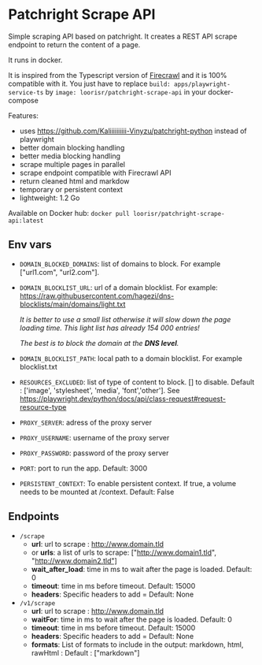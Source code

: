 # Patchright Scrape API

Simple scraping API based on patchright.
It creates a REST API scrape endpoint to return the content of a page.

It runs in docker.

It is inspired from the Typescript version of [Firecrawl](https://github.com/mendableai/firecrawl/tree/main/apps/playwright-service-ts) and it is 100% compatible with it. You just have to replace `build: apps/playwright-service-ts` by `image: loorisr/patchright-scrape-api` in your docker-compose

Features:
* uses https://github.com/Kaliiiiiiiiii-Vinyzu/patchright-python instead of playwright
* better domain blocking handling
* better media blocking handling
* scrape multiple pages in parallel
* scrape endpoint compatible with Firecrawl API
* return cleaned html and markdow
* temporary or persistent context
* lightweight: 1.2 Go

Available on Docker hub: `docker pull loorisr/patchright-scrape-api:latest`

## Env vars
* `DOMAIN_BLOCKED_DOMAINS`: list of domains to block. For example ["url1.com", "url2.com"].
* `DOMAIN_BLOCKLIST_URL`: url of a domain blocklist. For example: https://raw.githubusercontent.com/hagezi/dns-blocklists/main/domains/light.txt
  
  *It is better to use a small list otherwise it will slow down the page loading time. This light list has already 154 000 entries!*
  
  *The best is to block the domain at the **DNS level**.*
  
* `DOMAIN_BLOCKLIST_PATH`: local path to a domain blocklist. For example blocklist.txt
* `RESOURCES_EXCLUDED`: list of type of content to block. [] to disable. Default : ['image', 'stylesheet', 'media', 'font','other']. See https://playwright.dev/python/docs/api/class-request#request-resource-type

* `PROXY_SERVER`: adress of the proxy server
* `PROXY_USERNAME`: username of the proxy server
* `PROXY_PASSWORD`: password of the proxy server

* `PORT`: port to run the app. Default: 3000

* `PERSISTENT_CONTEXT`: To enable persistent context. If true, a volume needs to be mounted at /context. Default: False

## Endpoints
* `/scrape`
  - **url**: url to scrape : http://www.domain.tld
  - or **urls**: a list of urls to scrape: ["http://www.domain1.tld", "http://www.domain2.tld"]
  - **wait_after_load**: time in ms to wait after the page is loaded. Default: 0
  - **timeout**: time in ms before timeout. Default: 15000
  - **headers**: Specific headers to add = Default: None
* `/v1/scrape`
  - **url**: url to scrape : http://www.domain.tld
  - **waitFor**: time in ms to wait after the page is loaded. Default: 0
  - **timeout**: time in ms before timeout. Default: 15000
  - **headers**: Specific headers to add = Default: None
  - **formats**: List of formats to include in the output: markdown, html, rawHtml : Default : ["markdown"]
